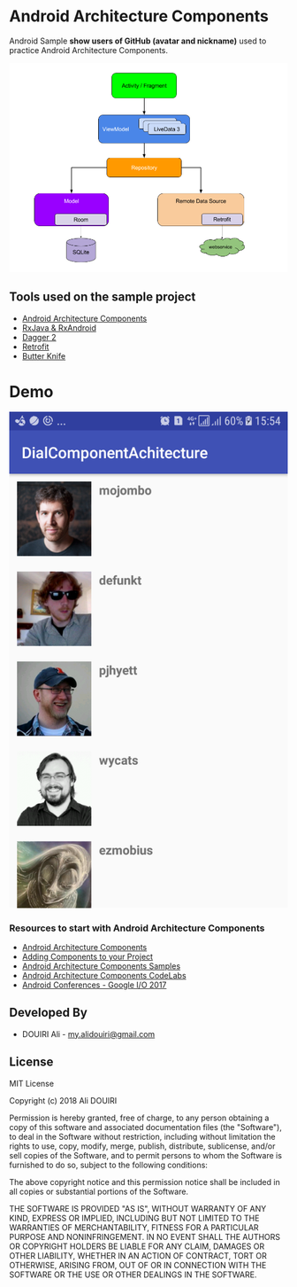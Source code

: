 # Android Architecture Components

Android Sample **show users of GitHub (avatar and nickname)** used to practice Android Architecture Components.


![](media/architecture_component.png)


Tools used on the sample project
------------------------------------

* [Android Architecture Components][1]
* [RxJava & RxAndroid][2]
* [Dagger 2][3]
* [Retrofit][4]
* [Butter Knife][5]


[1]: https://developer.android.com/topic/libraries/architecture/adding-components.html
[2]: https://github.com/ReactiveX/RxAndroid
[3]: https://github.com/google/dagger
[4]: https://github.com/square/retrofit
[4]: http://jakewharton.github.io/butterknife/


# Demo
![](media/screen.png)


### Resources to start with Android Architecture Components 

* [Android Architecture Components][5]
* [Adding Components to your Project][6]
* [Android Architecture Components Samples][7]
* [Android Architecture Components CodeLabs][8]
* [Android Conferences - Google I/O 2017][9]

[5]: https://developer.android.com/topic/libraries/architecture/index.html
[6]: https://developer.android.com/topic/libraries/architecture/adding-components.html
[7]: https://github.com/googlesamples/android-architecture-components
[8]: https://codelabs.developers.google.com/?cat=Android
[9]: https://www.youtube.com/results?search_query=google+I%2FO+android+components


Developed By
------------

* DOUIRI Ali  - <my.alidouiri@gmail.com>

License
-------

MIT License

Copyright (c) 2018 Ali DOUIRI

Permission is hereby granted, free of charge, to any person obtaining a copy
of this software and associated documentation files (the "Software"), to deal
in the Software without restriction, including without limitation the rights
to use, copy, modify, merge, publish, distribute, sublicense, and/or sell
copies of the Software, and to permit persons to whom the Software is
furnished to do so, subject to the following conditions:

The above copyright notice and this permission notice shall be included in all
copies or substantial portions of the Software.

THE SOFTWARE IS PROVIDED "AS IS", WITHOUT WARRANTY OF ANY KIND, EXPRESS OR
IMPLIED, INCLUDING BUT NOT LIMITED TO THE WARRANTIES OF MERCHANTABILITY,
FITNESS FOR A PARTICULAR PURPOSE AND NONINFRINGEMENT. IN NO EVENT SHALL THE
AUTHORS OR COPYRIGHT HOLDERS BE LIABLE FOR ANY CLAIM, DAMAGES OR OTHER
LIABILITY, WHETHER IN AN ACTION OF CONTRACT, TORT OR OTHERWISE, ARISING FROM,
OUT OF OR IN CONNECTION WITH THE SOFTWARE OR THE USE OR OTHER DEALINGS IN THE
SOFTWARE.
